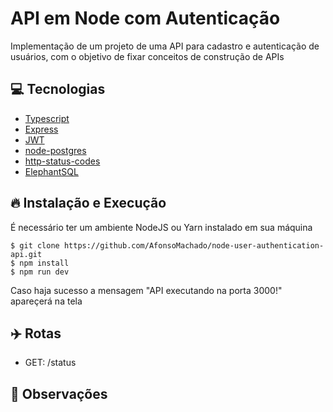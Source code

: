 # API em Node com Autenticação
Implementação de um projeto de uma API para cadastro e autenticação de usuários, com o objetivo de fixar conceitos de construção de APIs

## :computer: Tecnologias

<ul>
 <li><a href="https://www.typescriptlang.org/">Typescript</a></li>
 <li><a href="https://expressjs.com/en/api.html#express">Express</a></li>
 <li><a href="https://jwt.io/">JWT</a></li>
 <li><a href="https://node-postgres.com/">node-postgres</a></li>
 <li><a href="https://github.com/prettymuchbryce/http-status-codes#readme">http-status-codes</a></li>
 <li><a href="https://www.elephantsql.com/">ElephantSQL</a></li> 
</ul>


## :fire: Instalação e Execução

É necessário ter um ambiente NodeJS ou Yarn instalado em sua máquina

```
$ git clone https://github.com/AfonsoMachado/node-user-authentication-api.git
$ npm install
$ npm run dev
```
Caso haja sucesso a mensagem "API executando na porta 3000!" apareçerá na tela

## :airplane: Rotas

<ul>
  <li>GET: /status</li>
</ul>

## :bookmark: Observações

